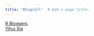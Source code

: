 ```yaml
---
title: "Blogroll"  # Add a page title.
---
```


[R Bloggers](https://www.r-bloggers.com)  
[Yihui Xie](https://yihui.name/en)


